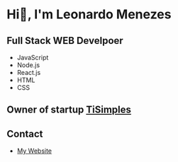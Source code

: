 # Hi👋, I'm Leonardo Menezes

## Full Stack WEB Develpoer
- JavaScript
- Node.js
- React.js
- HTML
- CSS

## Owner of startup [TiSimples](https://tisimples.com)

## Contact
- [My Website](https://leonardomenezes7.github.io/leomenezes.dev/)


